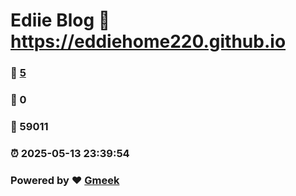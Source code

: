 # Ediie Blog :link: https://eddiehome220.github.io 
### :page_facing_up: [5](https://eddiehome220.github.io/tag.html) 
### :speech_balloon: 0 
### :hibiscus: 59011 
### :alarm_clock: 2025-05-13 23:39:54 
### Powered by :heart: [Gmeek](https://github.com/Meekdai/Gmeek)
